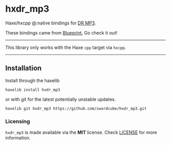 # hxdr_mp3

Haxe/hxcpp @:native bindings for [DR MP3](https://github.com/mackron/dr_libs/blob/master/dr_mp3.h).

These bindings came from [Blueprint](https://github.com/BlueprintFramework-Team/Blueprint), Go check it out!

---

This library only works with the Haxe `cpp` target via `hxcpp`.

---

## Installation

Install through the haxelib

```
haxelib install hxdr_mp3
```

or with git for the latest potentially unstable updates.

```
haxelib git hxdr_mp3 https://github.com/swordcube/hxdr_mp3.git
```

### Licensing
`hxdr_mp3` is made available via the **MIT** license. Check [LICENSE](https://github.com/swordcube/hxdr_mp3/blob/main/LICENSE) for more information.
